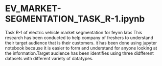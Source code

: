 # EV_MARKET-SEGMENTATION_TASK_R-1.ipynb
Task R-1 of electric vehicle market segmentation for feynn labs
This research has been conducted to help company of freshers to understand their target audience that is their customers. it has been done using jupyter notebook because it is easier to form and understand for anyone looking at the information.Target audience has been identifies using three didfferent datasets  with different variety of datatypes.
